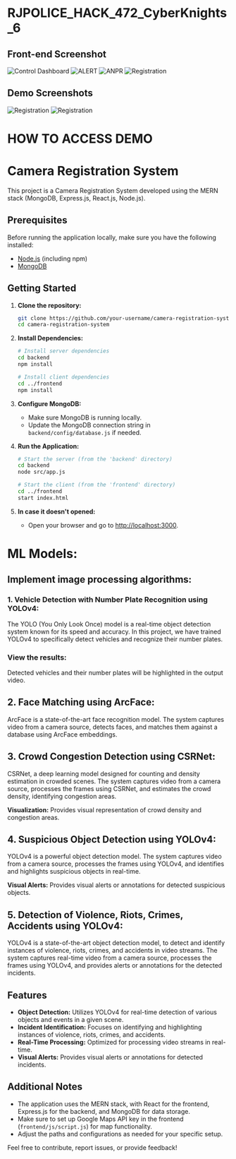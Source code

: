 # RJPOLICE_HACK_472_CyberKnights_6
## Front-end Screenshot
![Control Dashboard](https://github.com/aksweb/RJPOLICE_HACK_472_CyberKnights_6/blob/main/ongoing_frontend/screenshots/1.png)
![ALERT](https://github.com/aksweb/RJPOLICE_HACK_472_CyberKnights_6/blob/main/ongoing_frontend/screenshots/alert.png)
![ANPR](https://github.com/aksweb/RJPOLICE_HACK_472_CyberKnights_6/blob/main/ongoing_frontend/screenshots/se.jpg)
![Registration](https://github.com/aksweb/RJPOLICE_HACK_472_CyberKnights_6/blob/main/ongoing_frontend/screenshots/2.png)

## Demo Screenshots
![Registration](https://github.com/aksweb/RJPOLICE_HACK_472_CyberKnights_6/blob/main/demo_working/screenshots/Screenshot%20(1697).png)
![Registration](https://github.com/aksweb/RJPOLICE_HACK_472_CyberKnights_6/blob/main/demo_working/screenshots/Screenshot%20(1699).png)
# HOW TO ACCESS DEMO
# Camera Registration System

This project is a Camera Registration System developed using the MERN stack (MongoDB, Express.js, React.js, Node.js).

## Prerequisites

Before running the application locally, make sure you have the following installed:

- [Node.js](https://nodejs.org/) (including npm)
- [MongoDB](https://www.mongodb.com/try/download/community)

## Getting Started

1. **Clone the repository:**

    ```bash
    git clone https://github.com/your-username/camera-registration-system.git
    cd camera-registration-system
    ```

2. **Install Dependencies:**

    ```bash
    # Install server dependencies
    cd backend
    npm install

    # Install client dependencies
    cd ../frontend
    npm install
    ```

3. **Configure MongoDB:**

    - Make sure MongoDB is running locally.
    - Update the MongoDB connection string in `backend/config/database.js` if needed.

4. **Run the Application:**

    ```bash
    # Start the server (from the 'backend' directory)
    cd backend
    node src/app.js

    # Start the client (from the 'frontend' directory)
    cd ../frontend
    start index.html
    ```

5. **In case it doesn't opened:**

    - Open your browser and go to [http://localhost:3000](http://localhost:3000).

# ML Models:
## Implement image processing algorithms:

### 1. Vehicle Detection with Number Plate Recognition using YOLOv4:

The YOLO (You Only Look Once) model is a real-time object detection system known for its speed and accuracy. In this project, we have trained YOLOv4 to specifically detect vehicles and recognize their number plates.
  
### View the results:
Detected vehicles and their number plates will be highlighted in the output video.

## 2. Face Matching using ArcFace:

ArcFace is a state-of-the-art face recognition model. The system captures video from a camera source, detects faces, and matches them against a database using ArcFace embeddings.

## 3. Crowd Congestion Detection using CSRNet:

CSRNet, a deep learning model designed for counting and density estimation in crowded scenes. The system captures video from a camera source, processes the frames using CSRNet, and estimates the crowd density, identifying congestion areas.

 **Visualization:** Provides visual representation of crowd density and congestion areas.

 ## 4. Suspicious Object Detection using YOLOv4:
 
YOLOv4 is a powerful object detection model. The system captures video from a camera source, processes the frames using YOLOv4, and identifies and highlights suspicious objects in real-time.

**Visual Alerts:** Provides visual alerts or annotations for detected suspicious objects.

## 5. Detection of Violence, Riots, Crimes, Accidents using YOLOv4:

YOLOv4 is a state-of-the-art object detection model, to detect and identify instances of violence, riots, crimes, and accidents in video streams. The system captures real-time video from a camera source, processes the frames using YOLOv4, and provides alerts or annotations for the detected incidents.

## Features

- **Object Detection:** Utilizes YOLOv4 for real-time detection of various objects and events in a given scene.
- **Incident Identification:** Focuses on identifying and highlighting instances of violence, riots, crimes, and accidents.
- **Real-Time Processing:** Optimized for processing video streams in real-time.
- **Visual Alerts:** Provides visual alerts or annotations for detected incidents.

## Additional Notes

- The application uses the MERN stack, with React for the frontend, Express.js for the backend, and MongoDB for data storage.
- Make sure to set up Google Maps API key in the frontend (`frontend/js/script.js`) for map functionality.
- Adjust the paths and configurations as needed for your specific setup.

Feel free to contribute, report issues, or provide feedback!

